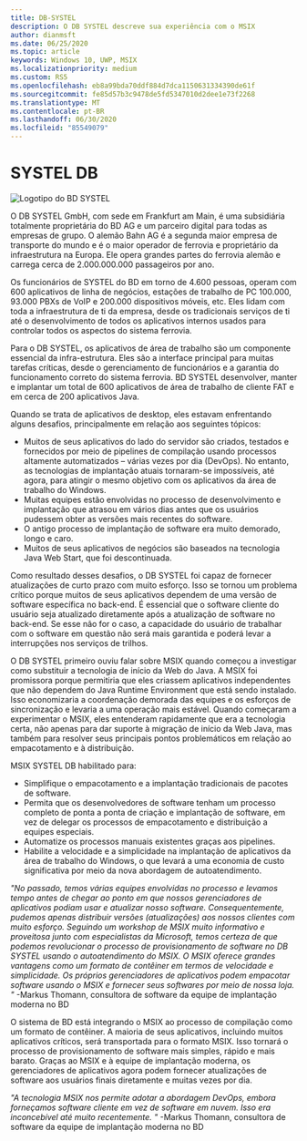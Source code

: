 ```yaml
---
title: DB-SYSTEL
description: O DB SYSTEL descreve sua experiência com o MSIX
author: dianmsft
ms.date: 06/25/2020
ms.topic: article
keywords: Windows 10, UWP, MSIX
ms.localizationpriority: medium
ms.custom: RS5
ms.openlocfilehash: eb8a99bda70ddf884d7dca1150631334390de61f
ms.sourcegitcommit: fe85d57b3c9478de5fd5347010d2dee1e73f2268
ms.translationtype: MT
ms.contentlocale: pt-BR
ms.lasthandoff: 06/30/2020
ms.locfileid: "85549079"
---
```

# <a name="db-systel"></a>SYSTEL DB

![Logotipo do BD SYSTEL](../images/DB_logo_red_outlined_200px_rgb.png)

O DB SYSTEL GmbH, com sede em Frankfurt am Main, é uma subsidiária totalmente proprietária do BD AG e um parceiro digital para todas as empresas de grupo. O alemão Bahn AG é a segunda maior empresa de transporte do mundo e é o maior operador de ferrovia e proprietário da infraestrutura na Europa. Ele opera grandes partes do ferrovia alemão e carrega cerca de 2.000.000.000 passageiros por ano.

Os funcionários de SYSTEL do BD em torno de 4.600 pessoas, operam com 600 aplicativos de linha de negócios, estações de trabalho de PC 100.000, 93.000 PBXs de VoIP e 200.000 dispositivos móveis, etc. Eles lidam com toda a infraestrutura de ti da empresa, desde os tradicionais serviços de ti até o desenvolvimento de todos os aplicativos internos usados para controlar todos os aspectos do sistema ferrovia. 

Para o DB SYSTEL, os aplicativos de área de trabalho são um componente essencial da infra-estrutura. Eles são a interface principal para muitas tarefas críticas, desde o gerenciamento de funcionários e a garantia do funcionamento correto do sistema ferrovia. BD SYSTEL desenvolver, manter e implantar um total de 600 aplicativos de área de trabalho de cliente FAT e em cerca de 200 aplicativos Java.

Quando se trata de aplicativos de desktop, eles estavam enfrentando alguns desafios, principalmente em relação aos seguintes tópicos:

* Muitos de seus aplicativos do lado do servidor são criados, testados e fornecidos por meio de pipelines de compilação usando processos altamente automatizados – várias vezes por dia (DevOps). No entanto, as tecnologias de implantação atuais tornaram-se impossíveis, até agora, para atingir o mesmo objetivo com os aplicativos da área de trabalho do Windows.
* Muitas equipes estão envolvidas no processo de desenvolvimento e implantação que atrasou em vários dias antes que os usuários pudessem obter as versões mais recentes do software.
* O antigo processo de implantação de software era muito demorado, longo e caro.
* Muitos de seus aplicativos de negócios são baseados na tecnologia Java Web Start, que foi descontinuada.

Como resultado desses desafios, o DB SYSTEL foi capaz de fornecer atualizações de curto prazo com muito esforço. Isso se tornou um problema crítico porque muitos de seus aplicativos dependem de uma versão de software específica no back-end. É essencial que o software cliente do usuário seja atualizado diretamente após a atualização de software no back-end. Se esse não for o caso, a capacidade do usuário de trabalhar com o software em questão não será mais garantida e poderá levar a interrupções nos serviços de trilhos.

O DB SYSTEL primeiro ouviu falar sobre MSIX quando começou a investigar como substituir a tecnologia de início da Web do Java. A MSIX foi promissora porque permitiria que eles criassem aplicativos independentes que não dependem do Java Runtime Environment que está sendo instalado. Isso economizaria a coordenação demorada das equipes e os esforços de sincronização e levaria a uma operação mais estável. Quando começaram a experimentar o MSIX, eles entenderam rapidamente que era a tecnologia certa, não apenas para dar suporte à migração de início da Web Java, mas também para resolver seus principais pontos problemáticos em relação ao empacotamento e à distribuição.

MSIX SYSTEL DB habilitado para:

* Simplifique o empacotamento e a implantação tradicionais de pacotes de software.
* Permita que os desenvolvedores de software tenham um processo completo de ponta a ponta de criação e implantação de software, em vez de delegar os processos de empacotamento e distribuição a equipes especiais.
* Automatize os processos manuais existentes graças aos pipelines.
* Habilite a velocidade e a simplicidade na implantação de aplicativos da área de trabalho do Windows, o que levará a uma economia de custo significativa por meio da nova abordagem de autoatendimento.

*"No passado, temos várias equipes envolvidas no processo e levamos tempo antes de chegar ao ponto em que nossos gerenciadores de aplicativos podiam usar e atualizar nosso software. Consequentemente, pudemos apenas distribuir versões (atualizações) aos nossos clientes com muito esforço. Seguindo um workshop de MSIX muito informativo e proveitosa junto com especialistas da Microsoft, temos certeza de que podemos revolucionar o processo de provisionamento de software no DB SYSTEL usando o autoatendimento do MSIX. O MSIX oferece grandes vantagens como um formato de contêiner em termos de velocidade e simplicidade. Os próprios gerenciadores de aplicativos podem empacotar software usando o MSIX e fornecer seus softwares por meio de nossa loja. "*
-Markus Thomann, consultora de software da equipe de implantação moderna no BD

O sistema de BD está integrando o MSIX ao processo de compilação como um formato de contêiner. A maioria de seus aplicativos, incluindo muitos aplicativos críticos, será transportada para o formato MSIX. Isso tornará o processo de provisionamento de software mais simples, rápido e mais barato. Graças ao MSIX e à equipe de implantação moderna, os gerenciadores de aplicativos agora podem fornecer atualizações de software aos usuários finais diretamente e muitas vezes por dia.

*"A tecnologia MSIX nos permite adotar a abordagem DevOps, embora forneçamos software cliente em vez de software em nuvem. Isso era inconcebível até muito recentemente. "* -Markus Thomann, consultora de software da equipe de implantação moderna no BD

